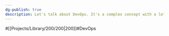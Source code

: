 ```yaml
---
dg-publish: true
description: Let's talk about DevOps. It's a complex concept with a lot of things wrapped up in it. But let's always think about it with the same goal in mind that how do we go from development to deployment faster?
---
```

#[[Projects/Library/200/200\|200]]#DevOps

